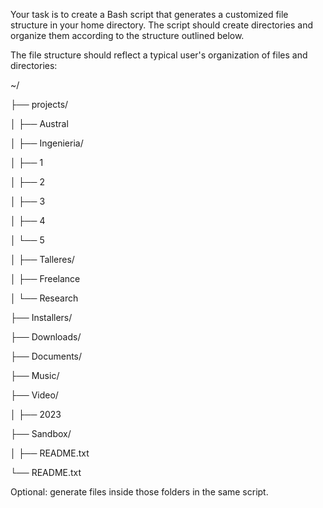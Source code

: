 Your task is to create a Bash script that generates a customized file structure in your home directory. The script should create directories and organize them according to the structure outlined below.





The file structure should reflect a typical user's organization of files and directories:



~/

├── projects/

│   ├── Austral

│     ├── Ingenieria/

│      ├── 1

│      ├── 2

│      ├── 3

│      ├── 4

│      └── 5

│     ├── Talleres/

│   ├── Freelance

│   └── Research

├── Installers/

├── Downloads/

├── Documents/

├── Music/

├── Video/

│   ├── 2023

├── Sandbox/

│   ├── README.txt

└── README.txt


Optional: generate files inside those folders in the same script. 


